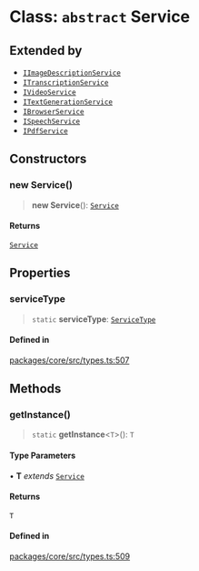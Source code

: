 # Class: `abstract` Service

## Extended by

- [`IImageDescriptionService`](../interfaces/IImageDescriptionService.md)
- [`ITranscriptionService`](../interfaces/ITranscriptionService.md)
- [`IVideoService`](../interfaces/IVideoService.md)
- [`ITextGenerationService`](../interfaces/ITextGenerationService.md)
- [`IBrowserService`](../interfaces/IBrowserService.md)
- [`ISpeechService`](../interfaces/ISpeechService.md)
- [`IPdfService`](../interfaces/IPdfService.md)

## Constructors

### new Service()

> **new Service**(): [`Service`](Service.md)

#### Returns

[`Service`](Service.md)

## Properties

### serviceType

> `static` **serviceType**: [`ServiceType`](../enumerations/ServiceType.md)

#### Defined in

[packages/core/src/types.ts:507](https://github.com/ai16z/eliza/blob/main/packages/core/src/types.ts#L507)

## Methods

### getInstance()

> `static` **getInstance**\<`T`\>(): `T`

#### Type Parameters

• **T** *extends* [`Service`](Service.md)

#### Returns

`T`

#### Defined in

[packages/core/src/types.ts:509](https://github.com/ai16z/eliza/blob/main/packages/core/src/types.ts#L509)
